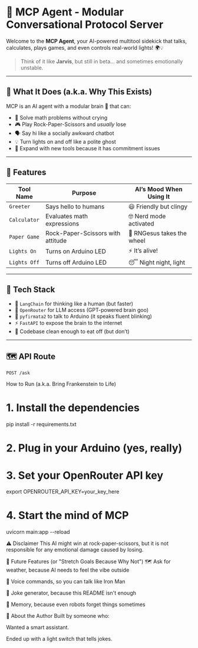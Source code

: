 # 🤖 MCP Agent - Modular Conversational Protocol Server

Welcome to the **MCP Agent**, your AI-powered multitool sidekick that talks, calculates, plays games, and even controls real-world lights! 🌍💡

> Think of it like **Jarvis**, but still in beta... and sometimes emotionally unstable.

---

## 🎯 What It Does (a.k.a. Why This Exists)

MCP is an AI agent with a modular brain 🧠 that can:
- 🧮 Solve math problems without crying
- 🎮 Play Rock-Paper-Scissors and *usually* lose
- 🗣️ Say hi like a socially awkward chatbot
- 💡 Turn lights on and off like a polite ghost
- 🧰 Expand with new tools because it has commitment issues

---

## 🔌 Features

| Tool Name   | Purpose                            | AI’s Mood When Using It        |
|------------|-------------------------------------|--------------------------------|
| `Greeter`  | Says hello to humans                | 😃 Friendly but clingy         |
| `Calculator` | Evaluates math expressions         | 🤓 Nerd mode activated         |
| `Paper Game` | Rock-Paper-Scissors with attitude | 🎲 RNGesus takes the wheel     |
| `Lights On` | Turns on Arduino LED               | ⚡ It’s alive!                 |
| `Lights Off` | Turns off Arduino LED              | 😴 Night night, light          |

---

## 🧠 Tech Stack

- 🦜 `LangChain` for thinking like a human (but faster)
- 🤖 `OpenRouter` for LLM access (GPT-powered brain goo)
- 🔌 `pyfirmata2` to talk to Arduino (it speaks fluent blinking)
- ⚡ `FastAPI` to expose the brain to the internet
- 🧼 Codebase clean enough to eat off (but don’t)

---

## 🗺️ API Route

```http
POST /ask
```

How to Run (a.k.a. Bring Frankenstein to Life)

# 1. Install the dependencies
pip install -r requirements.txt

# 2. Plug in your Arduino (yes, really)
# 3. Set your OpenRouter API key
export OPENROUTER_API_KEY=your_key_here

# 4. Start the mind of MCP
uvicorn main:app --reload

⚠️ Disclaimer
This AI might win at rock-paper-scissors, but it is not responsible for any emotional damage caused by losing.

🧞 Future Features (or "Stretch Goals Because Why Not")
🗺️ Ask for weather, because AI needs to feel the vibe outside

🧏 Voice commands, so you can talk like Iron Man

🤡 Joke generator, because this README isn't enough

🧠 Memory, because even robots forget things sometimes

🧔 About the Author
Built by someone who:

Wanted a smart assistant.

Ended up with a light switch that tells jokes.